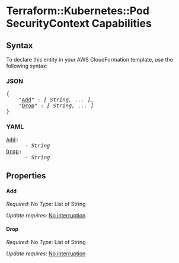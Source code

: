 # Terraform::Kubernetes::Pod SecurityContext Capabilities

## Syntax

To declare this entity in your AWS CloudFormation template, use the following syntax:

### JSON

<pre>
{
    "<a href="#add" title="Add">Add</a>" : <i>[ String, ... ]</i>,
    "<a href="#drop" title="Drop">Drop</a>" : <i>[ String, ... ]</i>
}
</pre>

### YAML

<pre>
<a href="#add" title="Add">Add</a>: <i>
      - String</i>
<a href="#drop" title="Drop">Drop</a>: <i>
      - String</i>
</pre>

## Properties

#### Add

_Required_: No
_Type_: List of String

_Update requires_: [No interruption](https://docs.aws.amazon.com/AWSCloudFormation/latest/UserGuide/using-cfn-updating-stacks-update-behaviors.html#update-no-interrupt)

#### Drop

_Required_: No
_Type_: List of String

_Update requires_: [No interruption](https://docs.aws.amazon.com/AWSCloudFormation/latest/UserGuide/using-cfn-updating-stacks-update-behaviors.html#update-no-interrupt)

